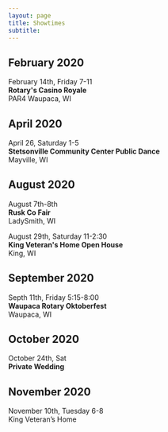 ```yaml
---
layout: page
title: Showtimes
subtitle: 
---
```


## February 2020
February 14th, Friday 7-11  
**Rotary's Casino Royale**  
PAR4 Waupaca, WI 

## April 2020
April 26, Saturday 1-5  
**Stetsonville Community Center Public Dance**  
Mayville, WI  

## August 2020
August 7th-8th  
**Rusk Co Fair**      
LadySmith, WI  

August 29th, Saturday 11-2:30  
**King Veteran's Home Open House**      
King, WI  

## September 2020
Septh 11th, Friday 5:15-8:00  
**Waupaca Rotary Oktoberfest**    
Waupaca, WI   
 

## October 2020  
October 24th, Sat  
**Private Wedding**  


## November 2020  
November 10th, Tuesday 6-8  
King Veteran’s Home  
